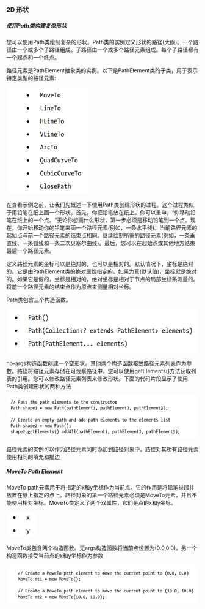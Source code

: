 ### 2D 形状

##### 使用Path类构建复杂形状

您可以使用Path类绘制复杂的形状。Path类的实例定义形状的路径(大纲)。一个路径由一个或多个子路径组成。子路径由一个或多个路径元素组成。每个子路径都有一个起点和一个终点。

路径元素是PathElement抽象类的实例。以下是PathElement类的子类，用于表示特定类型的路径元素:

![image-20200911210612643](image-20200911210612643.png)

在查看示例之前，让我们先概述一下使用Path类创建形状的过程。这个过程类似于用铅笔在纸上画一个形状。首先，你把铅笔放在纸上。你可以重申，“你移动铅笔在纸上的一个点。“无论你想画什么形状，第一步必须是移动铅笔到一个点。现在，你开始移动你的铅笔来画一个路径元素(例如，一条水平线)。当前路径元素的起始点与前一个路径元素的结束点相同。继续绘制所需的路径元素(例如，一条垂直线、一条弧线和一条二次贝塞尔曲线)。最后，您可以在起始点或其他地方结束最后一个路径元素。

定义路径元素的坐标可以是绝对的，也可以是相对的。默认情况下，坐标是绝对的。它是由PathElement类的绝对属性指定的。如果为真(默认值)，坐标就是绝对的。如果它是假的，坐标是相对的。绝对坐标是相对于节点的局部坐标系测量的。将前一个路径元素的结束点作为原点来测量相对坐标。

Path类包含三个构造函数。

![image-20200911210827862](image-20200911210827862.png)

no-args构造函数创建一个空形状。其他两个构造函数接受路径元素列表作为参数。路径将路径元素存储在可观察路径中。您可以使用getElements()方法获取列表的引用。您可以修改路径元素列表来修改形状。下面的代码片段显示了使用Path类创建形状的两种方法

![image-20200911211746431](image-20200911211746431.png)

路径元素的实例可以作为路径元素同时添加到路径对象中。路径对其所有路径元素使用相同的填充和描边



##### MoveTo Path Element  

MoveTo path元素用于将指定的x和y坐标作为当前点。它的作用是将铅笔举起并放置在纸上指定的点上。路径对象的第一个路径元素必须是MoveTo元素，并且不能使用相对坐标。MoveTo类定义了两个双属性，它们是点的x和y坐标。

![image-20200911212856760](image-20200911212856760.png)

MoveTo类包含两个构造函数。无args构造函数将当前点设置为(0.0,0.0)。另一个构造函数接受当前点的x和y坐标作为参数

![image-20200911212916867](image-20200911212916867.png)